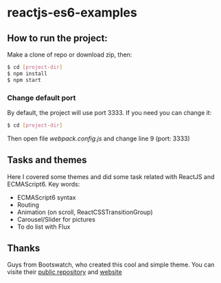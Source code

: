 # reactjs-es6-examples
## How to run the project:
Make a clone of repo or download zip, then:

 ```sh
$ cd [project-dir]
$ npm install
$ npm start
```

### Change default port
By default, the project will use port 3333. If you need you can change it:
```sh
$ cd [project-dir]
```
Then open file *webpack.config.js* and change line 9 (port: 3333)

## Tasks and themes
Here I covered some themes and did some task related with ReactJS and ECMAScript6. 
Key words: 
 - ECMAScript6 syntax
 - Routing
 - Animation (on scroll, ReactCSSTransitionGroup)
 - Carousel/Slider for pictures
 - To do list with Flux 


## Thanks
Guys from Bootswatch, who created this cool and simple theme. You can visite their [public repository] and [website]

[public repository]: https://github.com/thomaspark/bootswatch
[website]: http://bootswatch.com
